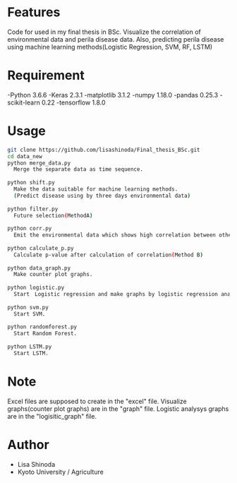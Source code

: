 # Features
 Code for used in my final thesis in BSc.
 Visualize the correlation of environmental data and perila disease data.
 Also, predicting perila disease using machine learning methods(Logistic Regression, SVM, RF, LSTM)
 
 
# Requirement
 -Python 3.6.6
 -Keras 2.3.1
 -matplotlib 3.1.2
 -numpy 1.18.0
 -pandas 0.25.3
 -scikit-learn 0.22
 -tensorflow 1.8.0

 
# Usage
```bash
git clone https://github.com/lisashinoda/Final_thesis_BSc.git
cd data_new
python merge_data.py
  Merge the separate data as time sequence.
  
python shift.py
  Make the data suitable for machine learning methods.
  (Predict disease using by three days environmental data)
  
python filter.py
  Future selection(MethodA)
  
python corr.py
  Emit the environmental data which shows high correlation between other one.
  
python calculate_p.py
  Calculate p-value after calculation of correlation(Method B)
  
python data_graph.py
  Make counter plot graphs.
  
python logistic.py
  Start　Logistic regression and make graphs by logistic regression analysis.
  
python svm.py
  Start SVM.
  
python randomforest.py
  Start Random Forest.
  
python LSTM.py
  Start LSTM.
```
 
# Note

Excel files are supposed to create in  the "excel" file.
Visualize graphs(counter plot graphs) are in the "graph" file.
Logistic analysys graphs are in the "logisitic_graph" file.
 
# Author
* Lisa Shinoda
* Kyoto University / Agriculture
